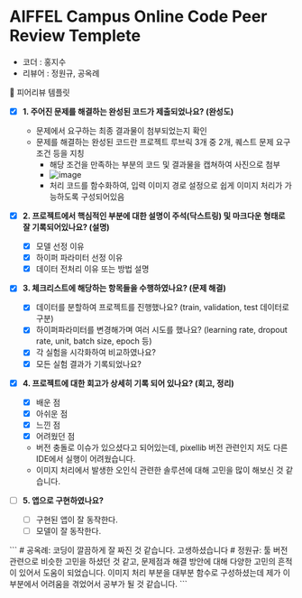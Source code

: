# AIFFEL Campus Online Code Peer Review Templete
- 코더 : 홍지수
- 리뷰어 : 정원규, 공옥례

<aside>
🤔 피어리뷰 템플릿

- [x]  **1. 주어진 문제를 해결하는 완성된 코드가 제출되었나요? (완성도)**
    - 문제에서 요구하는 최종 결과물이 첨부되었는지 확인
    - 문제를 해결하는 완성된 코드란 프로젝트 루브릭 3개 중 2개, 
    퀘스트 문제 요구조건 등을 지칭
        - 해당 조건을 만족하는 부분의 코드 및 결과물을 캡쳐하여 사진으로 첨부
        - ![image](https://github.com/user-attachments/assets/33e346ef-8801-48d5-9da6-5a1386c75e30)
        - 처리 코드를 함수화하여, 입력 이미지 경로 설정으로 쉽게 이미지 처리가 가능하도록 구성되어있음


- [x]  **2. 프로젝트에서 핵심적인 부분에 대한 설명이 주석(닥스트링) 및 마크다운 형태로 잘 기록되어있나요? (설명)**
    - [x]  모델 선정 이유
    - [x]  하이퍼 파라미터 선정 이유
    - [x]  데이터 전처리 이유 또는 방법 설명

- [x]  **3. 체크리스트에 해당하는 항목들을 수행하였나요? (문제 해결)**
    - [x]  데이터를 분할하여 프로젝트를 진행했나요? (train, validation, test 데이터로 구분)
    - [x]  하이퍼파라미터를 변경해가며 여러 시도를 했나요? (learning rate, dropout rate, unit, batch size, epoch 등)
    - [x]  각 실험을 시각화하여 비교하였나요?
    - [x]  모든 실험 결과가 기록되었나요?

- [x]  **4. 프로젝트에 대한 회고가 상세히 기록 되어 있나요? (회고, 정리)**
    - [x]  배운 점
    - [x]  아쉬운 점
    - [x]  느낀 점
    - [x]  어려웠던 점
    - 버전 충돌로 이슈가 있으셨다고 되어있는데, pixellib 버전 관련인지 저도 다른 IDE에서 실행이 어려웠습니다.
    - 이미지 처리에서 발생한 오인식 관련한 솔루션에 대해 고민을 많이 해보신 것 같습니다.

- [ ]  **5.  앱으로 구현하였나요?**
    - [ ]  구현된 앱이 잘 동작한다.
    - [ ]  모델이 잘 동작한다.
</aside>
```
# 공옥례: 코딩이 깔끔하게 잘 짜진 것 같습니다. 고생하셨습니다
# 정원규: 툴 버전 관련으로 비슷한 고민을 하셨던 것 같고, 문제점과 해결 방안에 대해 다양한 고민의 흔적이 있어서 도움이 되었습니다. 이미지 처리 부분을 대부분 함수로 구성하셨는데 제가 이 부분에서 어려움을 겪었어서 공부가 될 것 같습니다.
```
